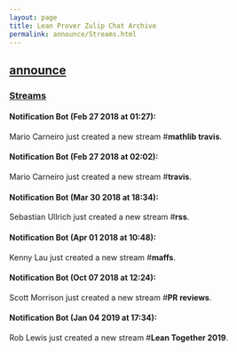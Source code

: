 ```yaml
---
layout: page
title: Lean Prover Zulip Chat Archive 
permalink: announce/Streams.html
---
```


## [announce](index.html)
### [Streams](Streams.html)

#### Notification Bot (Feb 27 2018 at 01:27):
Mario Carneiro just created a new stream #**mathlib travis**.

#### Notification Bot (Feb 27 2018 at 02:02):
Mario Carneiro just created a new stream #**travis**.

#### Notification Bot (Mar 30 2018 at 18:34):
Sebastian Ullrich just created a new stream #**rss**.

#### Notification Bot (Apr 01 2018 at 10:48):
Kenny Lau just created a new stream #**maffs**.

#### Notification Bot (Oct 07 2018 at 12:24):
Scott Morrison just created a new stream #**PR reviews**.

#### Notification Bot (Jan 04 2019 at 17:34):
Rob Lewis just created a new stream #**Lean Together 2019**.

